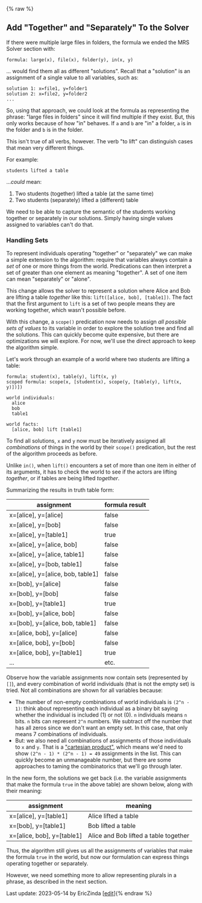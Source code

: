 {% raw %}
## Add "Together" and "Separately" To the Solver
If there were multiple large files in folders, the formula we ended the MRS Solver section with:

```
formula: large(x), file(x), folder(y), in(x, y)
```

... would find them all as different "solutions". Recall that a "solution" is an assignment of a single value to all variables, such as:

```
solution 1: x=file1, y=folder1
solution 2: x=file2, y=folder2
...
```

So, using that approach, we could look at the formula as representing the phrase: "large files in folders" since it will find multiple if they exist. But, this only works because of how "in" behaves. If `a` and `b` are "in" a folder, `a` is in the folder and `b` is in the folder. 

This isn't true of all verbs, however. The verb "to lift" can distinguish cases that mean very different things.  

For example:

```
students lifted a table
```
...*could* mean: 
1. Two students (together) lifted a table (at the same time)
2. Two students (separately) lifted a (different) table

We need to be able to capture the semantic of the students working together or separately in our solutions. Simply having single values assigned to variables can't do that.

### Handling Sets
To represent individuals operating "together" or "separately" we can make a simple extension to the algorithm: require that variables always contain a *set* of one or more things from the world. Predications can then interpret a set of greater than one element as meaning "together".  A set of one item can mean "separately" or "alone". 

This change allows the solver to represent a solution where Alice and Bob are lifting a table *together* like this: `lift([alice, bob], [table1])`. The fact that the first argument to `lift` is a set of two people means they are working together, which wasn't possible before.

With this change, a `scope()` predication now needs to assign *all possible sets of values* to its variable in order to explore the solution tree and find all the solutions. This can quickly become quite expensive, but there are optimizations we will explore. For now, we'll use the direct approach to keep the algorithm simple.

Let's work through an example of a world where two students are lifting a table:

```
formula: student(x), table(y), lift(x, y)
scoped formula: scope(x, [student(x), scope(y, [table(y), lift(x, y)])])

world individuals:
  alice
  bob
  table1

world facts:
  [alice, bob] lift [table1]
```
To find all solutions, `x` and `y` now must be iteratively assigned all *combinations* of things in the world by their `scope()` predication, but the rest of the algorithm proceeds as before. 

Unlike `in()`, when `lift()` encounters a set of more than one item in either of its arguments, it has to check the world to see if the actors are lifting *together*, or if tables are being lifted *together*.

Summarizing the results in truth table form:

|assignment|formula result|
|---|---|
|x=[alice], y=[alice]| false|
|x=[alice], y=[bob]| false|
|x=[alice], y=[table1]| true|
|x=[alice], y=[alice, bob]| false|
|x=[alice], y=[alice, table1]| false|
|x=[alice], y=[bob, table1]| false|
|x=[alice], y=[alice, bob, table1]| false|
|x=[bob], y=[alice]| false|
|x=[bob], y=[bob]| false|
|x=[bob], y=[table1]| true|
|x=[bob], y=[alice, bob]| false|
|x=[bob], y=[alice, bob, table1]| false|
|x=[alice, bob], y=[alice]| false|
|x=[alice, bob], y=[bob]| false|
|x=[alice, bob], y=[table1]| true|
|...| etc.|

Observe how the variable assignments now contain sets (represented by `[]`), and every combination of world individuals (that is not the empty set) is tried. Not all combinations are shown for all variables because:

- The number of non-empty combinations of world individuals is `(2^n - 1)`: think about representing each individual as a binary bit saying whether the individual is included (1) or not (0). `n` individuals means `n` bits. `n` bits can represent `2^n` numbers. We subtract off the number that has all zeros since we don't want an empty set. In this case, that only means 7 combinations of individuals. 
- But: we also need all combinations of assignments of those individuals to `x` and `y`. That is a ["cartesian product"](https://en.wikipedia.org/wiki/Cartesian_product), which means we'd need to show `(2^n - 1) * (2^n - 1) = 49` assignments in the list. This can quickly become an unmanageable number, but there are some approaches to taming the combinatorics that we'll go through later.

In the new form, the solutions we get back (i.e. the variable assignments that make the formula  `true` in the above table) are shown below, along with their meaning:

|assignment|meaning|
|---|---|
|x=[alice], y=[table1]| Alice lifted a table|
|x=[bob], y=[table1]| Bob lifted a table|
|x=[alice, bob], y=[table1]| Alice and Bob lifted a table together|

Thus, the algorithm still gives us all the assignments of variables that make the formula `true` in the world, but now our formulation can express things operating together or separately.

However, we need something more to allow representing plurals in a phrase, as described in the next section.

Last update: 2023-05-14 by EricZinda [[edit](https://github.com/EricZinda/Perplexity/edit/main/docs/devcon/devcon0020MRSSolverSets.md)]{% endraw %}